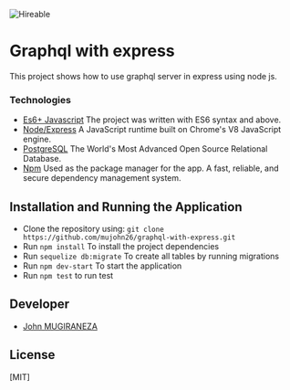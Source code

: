 ![Hireable](https://cdn.rawgit.com/hiendv/hireable/master/styles/default/yes.svg)


# Graphql with express
This project shows how to use graphql server in express using node js.

### Technologies
* [Es6+ Javascript](https://www.ecma-international.org/ecma-262/9.0/index.html) The project was written with ES6 syntax and above.
* [Node/Express](https://nodejs.org/en/) A JavaScript runtime built on Chrome's V8 JavaScript engine.
* [PostgreSQL](https://www.postgresql.org/) The World's Most Advanced Open Source Relational Database.
* [Npm](https://www.npmjs.com/) Used as the package manager for the app. A fast, reliable, and secure dependency management system.

## Installation and Running the Application

* Clone the repository using: `git clone https://github.com/mujohn26/graphql-with-express.git`
* Run `npm install` To install the project dependencies
* Run `sequelize db:migrate` To create all tables by running migrations
* Run `npm dev-start` To start the application
* Run `npm test` to run test

## Developer
* [John MUGIRANEZA](https://github.com/mujohn26)



## License
[MIT]
